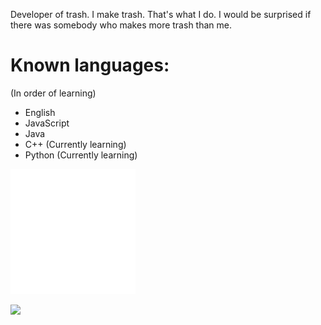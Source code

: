 Developer of trash. I make trash. That's what I do.
I would be surprised if there was somebody who makes more trash than me.

# Known languages:
(In order of learning)
- English
- JavaScript
- Java
- C++ (Currently learning)
- Python (Currently learning)

![](https://raw.githubusercontent.com/Mvb1122/Mvb1122/main/test.svg)

![](https://github.com/Mvb1122/Mvb1122/raw/main/256.gif)
